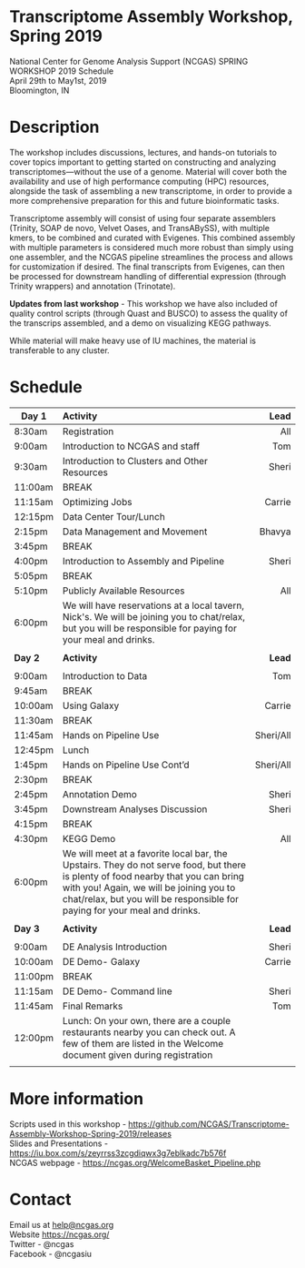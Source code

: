 # Transcriptome Assembly Workshop, Spring 2019
National Center for Genome Analysis Support (NCGAS) SPRING WORKSHOP 2019 Schedule\
April 29th to May1st, 2019 \
Bloomington, IN 

# Description 
The workshop includes discussions, lectures, and hands-on tutorials to cover topics important to getting started on constructing and analyzing transcriptomes—without the use of a genome. Material will cover both the availability and use of high performance computing (HPC) resources, alongside the task of assembling a new transcriptome, in order to provide a more comprehensive preparation for this and future bioinformatic tasks.

Transcriptome assembly will consist of using four separate assemblers (Trinity, SOAP de novo, Velvet Oases, and TransABySS), with multiple kmers, to be combined and curated with Evigenes. This combined assembly with multiple parameters is considered much more robust than simply using one assembler, and the NCGAS pipeline streamlines the process and allows for customization if desired. The final transcripts from Evigenes, can then be processed for downstream handling of differential expression (through Trinity wrappers) and annotation (Trinotate).  

**Updates from last workshop** - This workshop we have also included of quality control scripts (through Quast and BUSCO) to assess the quality of the transcrips assembled, and a demo on visualizing KEGG pathways. 

While material will make heavy use of IU machines, the material is transferable to any cluster.

# Schedule 

|**Day 1**			 |**Activity**							                                |**Lead**|
|---------------|:----------------------------------------------------------|-----:|
|8:30am 		    |Registration							                                  |All   |
|9:00am		      |Introduction to NCGAS and staff			                      |Tom   | 
|9:30am		      |Introduction to Clusters and Other Resources		            |Sheri |
|11:00am		    |BREAK                                                      |      |
|11:15am		    |Optimizing Jobs						                                |Carrie|
|12:15pm		    |Data Center Tour/Lunch                                     |      |
|2:15pm		      |Data Management and Movement				                        |Bhavya|
|3:45pm		      |BREAK                                                      |      |
|4:00pm		      |Introduction to Assembly and Pipeline			                |Sheri |
|5:05pm        |BREAK                                                      |      |
|5:10pm		      |Publicly Available Resources					                      |All   |
|6:00pm         |We will have reservations at a local tavern, Nick's.  We will be joining you to chat/relax, but you will be responsible for paying for your meal and drinks.                                        |      |
|               |                                                           |      |
|**Day 2**		  |**Activity**		                                            |**Lead**|
|               |                                                           |      |
|9:00am         |Introduction to Data                                       |Tom   |
|9:45am         |BREAK                                                      |      |
|10:00am		    |Using Galaxy							                                  |Carrie|
|11:30am		    |BREAK	                  			                            |      |
|11:45am		    |Hands on Pipeline Use                                      |Sheri/All|
|12:45pm		    |Lunch                                                      |      |
|1:45pm		    |Hands on Pipeline Use Cont’d				                        |Sheri/All|
|2:30pm		    |BREAK                                                      |      |
|2:45pm		    |Annotation Demo							                              |Sheri |
|3:45pm 		    |Downstream Analyses Discussion				                      |Sheri |
|4:15pm 		    |BREAK                        				                      |      |
|4:30pm 		    |KEGG Demo                    				                      |All   |
|6:00pm         |We will meet at a favorite local bar, the Upstairs.  They do not serve food, but there is plenty of food nearby that you can bring with you!  Again, we will be joining you to chat/relax, but you will be responsible for paying for your meal and drinks.                                                                               |      |
|               |                                                           |      |
|**Day 3**		  |**Activity**		                                            |**Lead**|
|               |                                                           |      |
|9:00am         |DE Analysis Introduction                                   |Sheri |
|10:00am        |DE Demo- Galaxy                                            |Carrie|
|11:00pm        |BREAK                                                      |      |
|11:15am        |DE Demo- Command line                                      |Sheri |
|11:45am        |Final Remarks                                              |Tom   |
|12:00pm        |Lunch: On your own, there are a couple restaurants nearby you can check out. A few of them are listed in the Welcome document given during registration                                          |      |
|               |                                                           |      |

# More information 

Scripts used in this workshop - https://github.com/NCGAS/Transcriptome-Assembly-Workshop-Spring-2019/releases
\
Slides and Presentations - https://iu.box.com/s/zeyrrss3zcgdiqwx3g7eblkadc7b576f
\
NCGAS webpage - https://ncgas.org/WelcomeBasket_Pipeline.php


# Contact

Email us at help@ncgas.org 
\
Website https://ncgas.org/
\
Twitter - @ncgas \
Facebook - @ncgasiu


